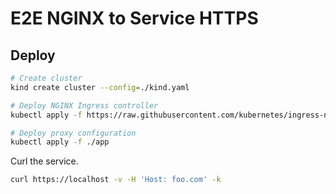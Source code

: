 # E2E NGINX to Service HTTPS

## Deploy

```sh
# Create cluster
kind create cluster --config=./kind.yaml

# Deploy NGINX Ingress controller
kubectl apply -f https://raw.githubusercontent.com/kubernetes/ingress-nginx/master/deploy/static/provider/kind/deploy.yaml

# Deploy proxy configuration
kubectl apply -f ./app
```

Curl the service.

```sh
curl https://localhost -v -H 'Host: foo.com' -k
```

